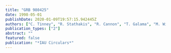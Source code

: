 ```yaml
---
title: "GRB 980425"
date: 1998-05-01
publishDate: 2020-01-09T19:57:15.942445Z
authors: ["C. Tinney", "R. Stathakis", "R. Cannon", "T. Galama", "M. Wieringa", "D. A. Frail", "S. R. Kulkarni", "J. L. Higdon", "R. Wark", "J. S. Bloom", "Bepposax GRB Team"]
publication_types: ["2"]
abstract: ""
featured: false
publication: "*IAU Circulars*"
---
```


